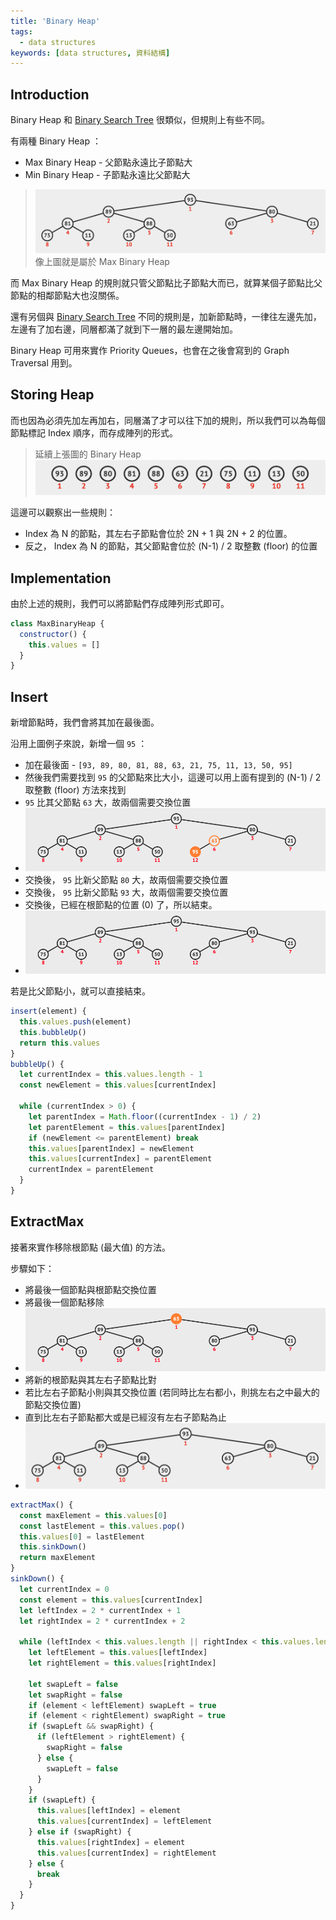 ```yaml
---
title: 'Binary Heap'
tags:
  - data structures
keywords: [data structures, 資料結構]
---
```


## Introduction

Binary Heap 和 [Binary Search Tree](./05-binary-search-tree.md) 很類似，但規則上有些不同。

有兩種 Binary Heap ：
- Max Binary Heap - 父節點永遠比子節點大
- Min Binary Heap - 子節點永遠比父節點大

>![Binary Search Tree](./binary-heap.png)
像上圖就是屬於 Max Binary Heap

而 Max Binary Heap 的規則就只管父節點比子節點大而已，就算某個子節點比父節點的相鄰節點大也沒關係。

還有另個與 [Binary Search Tree](./05-binary-search-tree.md) 不同的規則是，加新節點時，一律往左邊先加，左邊有了加右邊，同層都滿了就到下一層的最左邊開始加。

Binary Heap 可用來實作 Priority Queues，也會在之後會寫到的 Graph Traversal 用到。

## Storing Heap

而也因為必須先加左再加右，同層滿了才可以往下加的規則，所以我們可以為每個節點標記 Index 順序，而存成陣列的形式。

>延續上張圖的 Binary Heap
![binary-heap-array](./binary-heap-array.png)

這邊可以觀察出一些規則：
- Index 為 N 的節點，其左右子節點會位於 2N + 1 與 2N + 2 的位置。
- 反之， Index 為 N 的節點，其父節點會位於 (N-1) / 2 取整數 (floor) 的位置

## Implementation

由於上述的規則，我們可以將節點們存成陣列形式即可。

```js
class MaxBinaryHeap {
  constructor() {
    this.values = []
  }
}
```

## Insert

新增節點時，我們會將其加在最後面。

沿用上圖例子來說，新增一個 `95` ：
- 加在最後面 - `[93, 89, 80, 81, 88, 63, 21, 75, 11, 13, 50, 95]`
- 然後我們需要找到 `95` 的父節點來比大小，這邊可以用上面有提到的 (N-1) / 2 取整數 (floor) 方法來找到
- `95` 比其父節點 `63` 大，故兩個需要交換位置
- ![binary-heap-insert](./binary-heap-insert.png)
- 交換後， `95` 比新父節點 `80` 大，故兩個需要交換位置
- 交換後， `95` 比新父節點 `93` 大，故兩個需要交換位置
- 交換後，已經在根節點的位置 (0) 了，所以結束。
- ![binary-heap-insert-complete](./binary-heap-insert-complete.png)

若是比父節點小，就可以直接結束。

```js
insert(element) {
  this.values.push(element)
  this.bubbleUp()
  return this.values
}
bubbleUp() {
  let currentIndex = this.values.length - 1
  const newElement = this.values[currentIndex]

  while (currentIndex > 0) {
    let parentIndex = Math.floor((currentIndex - 1) / 2)
    let parentElement = this.values[parentIndex]
    if (newElement <= parentElement) break
    this.values[parentIndex] = newElement
    this.values[currentIndex] = parentElement
    currentIndex = parentElement
  }
}
```

## ExtractMax

接著來實作移除根節點 (最大值) 的方法。

步驟如下：
- 將最後一個節點與根節點交換位置
- 將最後一個節點移除
- ![binary-heap-extract-max](./binary-heap-extract-max.png)
- 將新的根節點與其左右子節點比對
- 若比左右子節點小則與其交換位置 (若同時比左右都小，則挑左右之中最大的節點交換位置)
- 直到比左右子節點都大或是已經沒有左右子節點為止
- ![Binary Search Tree](./binary-heap.png)

```js
extractMax() {
  const maxElement = this.values[0]
  const lastElement = this.values.pop()
  this.values[0] = lastElement
  this.sinkDown()
  return maxElement
}
sinkDown() {
  let currentIndex = 0
  const element = this.values[currentIndex]
  let leftIndex = 2 * currentIndex + 1
  let rightIndex = 2 * currentIndex + 2

  while (leftIndex < this.values.length || rightIndex < this.values.length) {
    let leftElement = this.values[leftIndex]
    let rightElement = this.values[rightIndex]

    let swapLeft = false
    let swapRight = false
    if (element < leftElement) swapLeft = true
    if (element < rightElement) swapRight = true
    if (swapLeft && swapRight) {
      if (leftElement > rightElement) {
        swapRight = false
      } else {
        swapLeft = false
      }
    }
    if (swapLeft) {
      this.values[leftIndex] = element
      this.values[currentIndex] = leftElement
    } else if (swapRight) {
      this.values[rightIndex] = element
      this.values[currentIndex] = rightElement
    } else {
      break
    }
  }
}
```